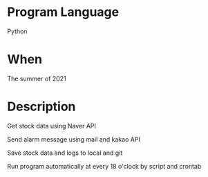 # Program Language
Python
# When
The summer of 2021
# Description
Get stock data using Naver API

Send alarm message using mail and kakao API

Save stock data and logs to local and git

Run program automatically at every 18 o'clock by script and crontab